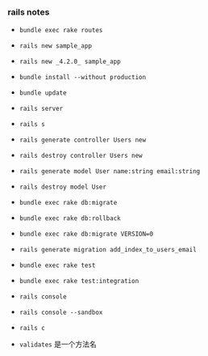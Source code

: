 ### rails notes

* `bundle exec rake routes`

* `rails new sample_app`

* `rails new _4.2.0_ sample_app`

* `bundle install --without production`

* `bundle update`

* `rails server`

* `rails s`

* `rails generate controller Users new`

* `rails destroy controller Users new`

* `rails generate model User name:string email:string`

* `rails destroy model User`

* `bundle exec rake db:migrate`

* `bundle exec rake db:rollback`

* `bundle exec rake db:migrate VERSION=0`

* `rails generate migration add_index_to_users_email`

* `bundle exec rake test`

* `bundle exec rake test:integration`

* `rails console`

* `rails console --sandbox`

* `rails c`

* `validates` 是一个方法名
